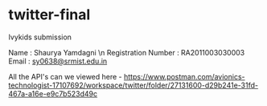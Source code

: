 # twitter-final 
Ivykids submission

Name : Shaurya Yamdagni \n
Registration Number : RA2011003030003
Email : sy0638@srmist.edu.in

All the API's can we viewed here - 
https://www.postman.com/avionics-technologist-17107692/workspace/twitter/folder/27131600-d29b241e-31fd-467a-a16e-e9c7b523d49c
